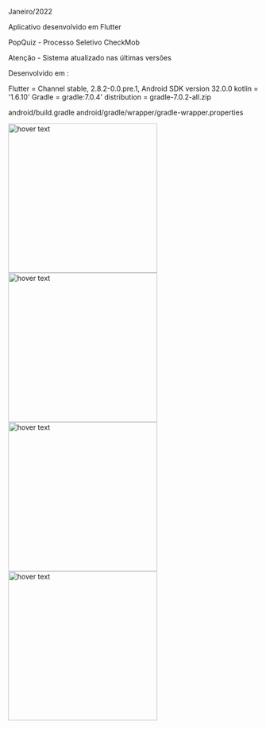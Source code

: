 Janeiro/2022

Aplicativo desenvolvido em Flutter

PopQuiz - Processo Seletivo CheckMob

Atenção - Sistema atualizado nas últimas versões

Desenvolvido em :

Flutter = Channel stable, 2.8.2-0.0.pre.1, Android SDK version 32.0.0 kotlin = '1.6.10' Gradle = gradle:7.0.4' distribution = gradle-7.0.2-all.zip

android/build.gradle android/gradle/wrapper/gradle-wrapper.properties



  <img src="https://user-images.githubusercontent.com/31604881/150689804-b96b994a-1ebb-401a-abdc-b129a02d7a9f.png" width="300" title="hover text">

  <img src="https://user-images.githubusercontent.com/31604881/150690485-b3e09151-782f-4bf3-99bb-3880f5357758.png" width="300" title="hover text">

  <img src="https://user-images.githubusercontent.com/31604881/150690487-a8dd1670-9588-45e5-99a0-d81bc34bee13.png" width="300" title="hover text">

  <img src="https://user-images.githubusercontent.com/31604881/150690490-64141809-2110-462c-8c0c-cf46527ea8fe.png" width="300" title="hover text">
